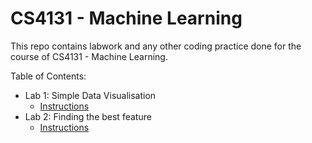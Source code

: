 # CS4131 - Machine Learning

This repo contains labwork and any other coding practice done for the course of CS4131 - Machine Learning.

Table of Contents:
- Lab 1: Simple Data Visualisation
  - [Instructions](https://github.com/Yash2108/MLLab/blob/main/Lab1/Lab%201%20Instructions.docx)
- Lab 2: Finding the best feature
  - [Instructions](https://github.com/Yash2108/MLLab/blob/main/Lab%202/Lab%202%20Instructions.docx)
